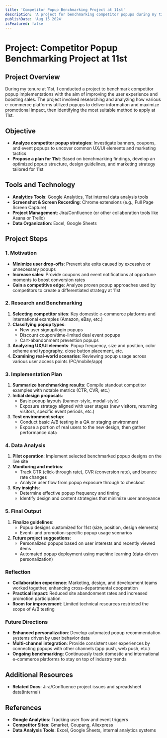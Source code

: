 ```yaml
---
title: 'Competitor Popup Benchmarking Project at 11st'
description: 'A project for benchmarking competitor popups during my time at 11st'
publishDate: 'Aug 15 2024'
isFeatured: false
---
```


# Project: Competitor Popup Benchmarking Project at 11st

## Project Overview
During my tenure at 11st, I conducted a project to benchmark competitor popup implementations with the aim of improving the user experience and boosting sales. The project involved researching and analyzing how various e-commerce platforms utilized popups to deliver information and maximize promotional impact, then identifying the most suitable method to apply at 11st.

## Objective
- **Analyze competitor popup strategies**: Investigate banners, coupons, and event popups to uncover common UX/UI elements and marketing tactics  
- **Propose a plan for 11st**: Based on benchmarking findings, develop an optimized popup structure, design guidelines, and marketing strategy tailored for 11st  

## Tools and Technology
- **Analytics Tools**: Google Analytics, 11st internal data analysis tools  
- **Screenshot & Screen Recording**: Chrome extensions (e.g., Full Page Screen Capture)  
- **Project Management**: Jira/Confluence (or other collaboration tools like Asana or Trello)  
- **Data Organization**: Excel, Google Sheets  

## Project Steps

### 1. Motivation
- **Minimize user drop-offs**: Prevent site exits caused by excessive or unnecessary popups  
- **Increase sales**: Provide coupons and event notifications at opportune moments to boost conversion rates  
- **Gain a competitive edge**: Analyze proven popup approaches used by competitors to create a differentiated strategy at 11st  

### 2. Research and Benchmarking
1. **Selecting competitor sites**: Key domestic e-commerce platforms and international examples (Amazon, eBay, etc.)  
2. **Classifying popup types**:  
   - New user signup/login popups  
   - Discount coupon/time-limited deal event popups  
   - Cart-abandonment prevention popups  
3. **Analyzing UX/UI elements**: Popup frequency, size and position, color scheme and typography, close button placement, etc.  
4. **Examining real-world scenarios**: Reviewing popup usage across various user access points (PC/mobile/app)  

### 3. Implementation Plan
1. **Summarize benchmarking results**: Compile standout competitor examples with notable metrics (CTR, CVR, etc.)  
2. **Initial design proposals**:  
   - Basic popup layouts (banner-style, modal-style)  
   - Exposure strategy aligned with user stages (new visitors, returning visitors, specific event periods, etc.)  
3. **Test environment setup**:  
   - Conduct basic A/B testing in a QA or staging environment  
   - Expose a portion of real users to the new design, then gather performance data  

### 4. Data Analysis
1. **Pilot operation**: Implement selected benchmarked popup designs on the live site  
2. **Monitoring and metrics**:  
   - Track CTR (click-through rate), CVR (conversion rate), and bounce rate changes  
   - Analyze user flow from popup exposure through to checkout  
3. **Key insights**:  
   - Determine effective popup frequency and timing  
   - Identify design and content strategies that minimize user annoyance  

### 5. Final Output
1. **Finalize guidelines**:  
   - Popup designs customized for 11st (size, position, design elements)  
   - Event- and promotion-specific popup usage scenarios  
2. **Future project suggestions**:  
   - Personalized popups based on user interests and recently viewed items  
   - Automated popup deployment using machine learning (data-driven personalization)  

### Reflection
- **Collaboration experience**: Marketing, design, and development teams worked together, enhancing cross-departmental cooperation  
- **Practical impact**: Reduced site abandonment rates and increased promotion participation  
- **Room for improvement**: Limited technical resources restricted the scope of A/B testing  

### Future Directions
- **Enhanced personalization**: Develop automated popup recommendation systems driven by user behavior data  
- **Multi-channel integration**: Provide consistent user experiences by connecting popups with other channels (app push, web push, etc.)  
- **Ongoing benchmarking**: Continuously track domestic and international e-commerce platforms to stay on top of industry trends  

## Additional Resources
- **Related Docs**: Jira/Confluence project issues and spreadsheet data(internal)

## References
- **Google Analytics**: Tracking user flow and event triggers  
- **Competitor Sites**: Gmarket, Coupang, Aliexpress
- **Data Analysis Tools**: Excel, Google Sheets, internal analytics systems  
